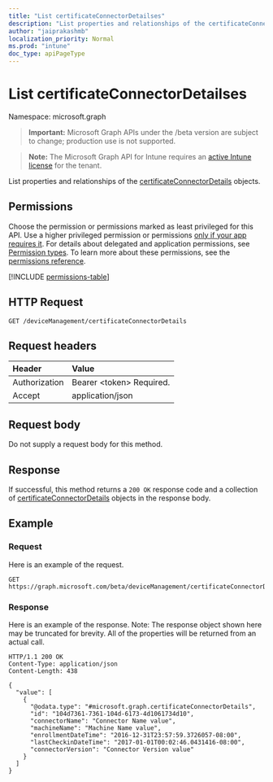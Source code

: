```yaml
---
title: "List certificateConnectorDetailses"
description: "List properties and relationships of the certificateConnectorDetails objects."
author: "jaiprakashmb"
localization_priority: Normal
ms.prod: "intune"
doc_type: apiPageType
---
```


# List certificateConnectorDetailses

Namespace: microsoft.graph

> **Important:** Microsoft Graph APIs under the /beta version are subject to change; production use is not supported.

> **Note:** The Microsoft Graph API for Intune requires an [active Intune license](https://go.microsoft.com/fwlink/?linkid=839381) for the tenant.

List properties and relationships of the [certificateConnectorDetails](../resources/intune-raimportcerts-certificateconnectordetails.md) objects.

## Permissions
Choose the permission or permissions marked as least privileged for this API. Use a higher privileged permission or permissions [only if your app requires it](/graph/permissions-overview#best-practices-for-using-microsoft-graph-permissions). For details about delegated and application permissions, see [Permission types](/graph/permissions-overview#permission-types). To learn more about these permissions, see the [permissions reference](/graph/permissions-reference).

<!-- { "blockType": "permissions", "name": "intune_raimportcerts_certificateconnectordetails_list" } -->
[!INCLUDE [permissions-table](../includes/permissions/intune-raimportcerts-certificateconnectordetails-list-permissions.md)]

## HTTP Request
<!-- {
  "blockType": "ignored"
}
-->
``` http
GET /deviceManagement/certificateConnectorDetails
```

## Request headers
|Header|Value|
|:---|:---|
|Authorization|Bearer &lt;token&gt; Required.|
|Accept|application/json|

## Request body
Do not supply a request body for this method.

## Response
If successful, this method returns a `200 OK` response code and a collection of [certificateConnectorDetails](../resources/intune-raimportcerts-certificateconnectordetails.md) objects in the response body.

## Example

### Request
Here is an example of the request.
``` http
GET https://graph.microsoft.com/beta/deviceManagement/certificateConnectorDetails
```

### Response
Here is an example of the response. Note: The response object shown here may be truncated for brevity. All of the properties will be returned from an actual call.
``` http
HTTP/1.1 200 OK
Content-Type: application/json
Content-Length: 438

{
  "value": [
    {
      "@odata.type": "#microsoft.graph.certificateConnectorDetails",
      "id": "104d7361-7361-104d-6173-4d1061734d10",
      "connectorName": "Connector Name value",
      "machineName": "Machine Name value",
      "enrollmentDateTime": "2016-12-31T23:57:59.3726057-08:00",
      "lastCheckinDateTime": "2017-01-01T00:02:46.0431416-08:00",
      "connectorVersion": "Connector Version value"
    }
  ]
}
```
